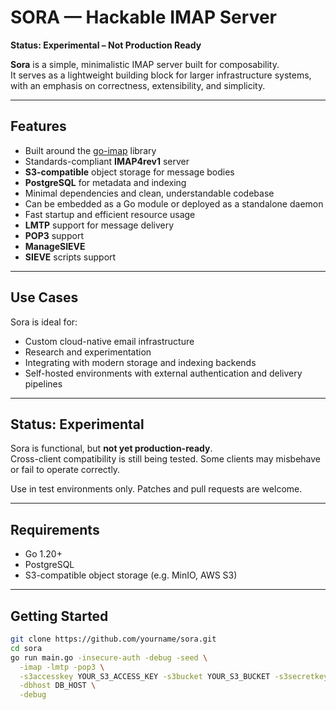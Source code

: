 # SORA — Hackable IMAP Server
**Status: Experimental – Not Production Ready**

**Sora** is a simple, minimalistic IMAP server built for composability.  
It serves as a lightweight building block for larger infrastructure systems, with an emphasis on correctness, extensibility, and simplicity.

---

## Features

- Built around the [go-imap](https://github.com/emersion/go-imap) library
- Standards-compliant **IMAP4rev1** server
- **S3-compatible** object storage for message bodies
- **PostgreSQL** for metadata and indexing
- Minimal dependencies and clean, understandable codebase
- Can be embedded as a Go module or deployed as a standalone daemon
- Fast startup and efficient resource usage
- **LMTP** support for message delivery
- **POP3** support
- **ManageSIEVE** 
- **SIEVE** scripts support

---

## Use Cases

Sora is ideal for:

- Custom cloud-native email infrastructure
- Research and experimentation
- Integrating with modern storage and indexing backends
- Self-hosted environments with external authentication and delivery pipelines

---

## Status: Experimental

Sora is functional, but **not yet production-ready**.  
Cross-client compatibility is still being tested. Some clients may misbehave or fail to operate correctly.

Use in test environments only. Patches and pull requests are welcome.

---

## Requirements

- Go 1.20+
- PostgreSQL
- S3-compatible object storage (e.g. MinIO, AWS S3)

---

## Getting Started

```bash
git clone https://github.com/yourname/sora.git
cd sora
go run main.go -insecure-auth -debug -seed \
  -imap -lmtp -pop3 \
  -s3accesskey YOUR_S3_ACCESS_KEY -s3bucket YOUR_S3_BUCKET -s3secretkey YOUR_S3_SECRET_KEY -s3endpoint YOUR_S3_ENDPOINT \
  -dbhost DB_HOST \
  -debug     
